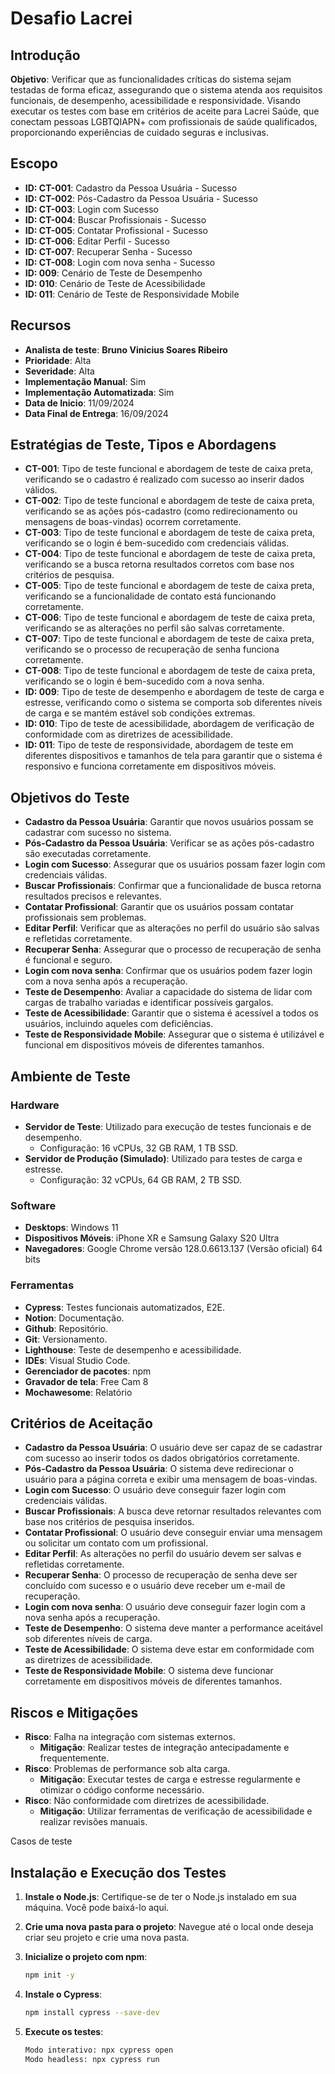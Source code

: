# **Desafio Lacrei**

## **Introdução**

**Objetivo**: 
Verificar que as funcionalidades críticas do sistema sejam testadas de forma eficaz, assegurando que o sistema atenda aos requisitos funcionais, de desempenho, acessibilidade e responsividade. Visando executar os testes com base em critérios de aceite para Lacrei Saúde, que conectam pessoas LGBTQIAPN+ com profissionais de saúde qualificados, proporcionando experiências de cuidado seguras e inclusivas.

## **Escopo**

- **ID: CT-001**: Cadastro da Pessoa Usuária - Sucesso
- **ID: CT-002**: Pós-Cadastro da Pessoa Usuária - Sucesso
- **ID: CT-003**: Login com Sucesso
- **ID: CT-004**: Buscar Profissionais - Sucesso
- **ID: CT-005**: Contatar Profissional - Sucesso
- **ID: CT-006**: Editar Perfil - Sucesso
- **ID: CT-007**: Recuperar Senha - Sucesso
- **ID: CT-008**: Login com nova senha - Sucesso
- **ID: 009**: Cenário de Teste de Desempenho
- **ID: 010**: Cenário de Teste de Acessibilidade
- **ID: 011**: Cenário de Teste de Responsividade Mobile

## **Recursos**

- **Analista de teste**: **Bruno Vinicius Soares Ribeiro**
- **Prioridade**: Alta
- **Severidade**: Alta
- **Implementação Manual**: Sim
- **Implementação Automatizada**: Sim
- **Data de Inicio**: 11/09/2024
- **Data Final de Entrega**: 16/09/2024

## **Estratégias de Teste, Tipos e Abordagens**

- **CT-001**: Tipo de teste funcional e abordagem de teste de caixa preta, verificando se o cadastro é realizado com sucesso ao inserir dados válidos.
- **CT-002**: Tipo de teste funcional e abordagem de teste de caixa preta, verificando se as ações pós-cadastro (como redirecionamento ou mensagens de boas-vindas) ocorrem corretamente.
- **CT-003**: Tipo de teste funcional e abordagem de teste de caixa preta, verificando se o login é bem-sucedido com credenciais válidas.
- **CT-004**: Tipo de teste funcional e abordagem de teste de caixa preta, verificando se a busca retorna resultados corretos com base nos critérios de pesquisa.
- **CT-005**: Tipo de teste funcional e abordagem de teste de caixa preta, verificando se a funcionalidade de contato está funcionando corretamente.
- **CT-006**: Tipo de teste funcional e abordagem de teste de caixa preta, verificando se as alterações no perfil são salvas corretamente.
- **CT-007**: Tipo de teste funcional e abordagem de teste de caixa preta, verificando se o processo de recuperação de senha funciona corretamente.
- **CT-008**: Tipo de teste funcional e abordagem de teste de caixa preta, verificando se o login é bem-sucedido com a nova senha.
- **ID: 009**: Tipo de teste de desempenho e abordagem de teste de carga e estresse, verificando como o sistema se comporta sob diferentes níveis de carga e se mantém estável sob condições extremas.
- **ID: 010**: Tipo de teste de acessibilidade, abordagem de verificação de conformidade com as diretrizes de acessibilidade.
- **ID: 011**: Tipo de teste de responsividade, abordagem de teste em diferentes dispositivos e tamanhos de tela para garantir que o sistema é responsivo e funciona corretamente em dispositivos móveis.

## **Objetivos do Teste**

- **Cadastro da Pessoa Usuária**: Garantir que novos usuários possam se cadastrar com sucesso no sistema.
- **Pós-Cadastro da Pessoa Usuária**: Verificar se as ações pós-cadastro são executadas corretamente.
- **Login com Sucesso**: Assegurar que os usuários possam fazer login com credenciais válidas.
- **Buscar Profissionais**: Confirmar que a funcionalidade de busca retorna resultados precisos e relevantes.
- **Contatar Profissional**: Garantir que os usuários possam contatar profissionais sem problemas.
- **Editar Perfil**: Verificar que as alterações no perfil do usuário são salvas e refletidas corretamente.
- **Recuperar Senha**: Assegurar que o processo de recuperação de senha é funcional e seguro.
- **Login com nova senha**: Confirmar que os usuários podem fazer login com a nova senha após a recuperação.
- **Teste de Desempenho**: Avaliar a capacidade do sistema de lidar com cargas de trabalho variadas e identificar possíveis gargalos.
- **Teste de Acessibilidade**: Garantir que o sistema é acessível a todos os usuários, incluindo aqueles com deficiências.
- **Teste de Responsividade Mobile**: Assegurar que o sistema é utilizável e funcional em dispositivos móveis de diferentes tamanhos.

## **Ambiente de Teste**

### **Hardware**

- **Servidor de Teste**: Utilizado para execução de testes funcionais e de desempenho.
  - Configuração: 16 vCPUs, 32 GB RAM, 1 TB SSD.
- **Servidor de Produção (Simulado)**: Utilizado para testes de carga e estresse.
  - Configuração: 32 vCPUs, 64 GB RAM, 2 TB SSD.

### **Software**

- **Desktops**: Windows 11
- **Dispositivos Móveis**: iPhone XR e Samsung Galaxy S20 Ultra
- **Navegadores**: Google Chrome versão 128.0.6613.137 (Versão oficial) 64 bits

### **Ferramentas**

- **Cypress**: Testes funcionais automatizados, E2E.
- **Notion**: Documentação.
- **Github**: Repositório.
- **Git**: Versionamento.
- **Lighthouse**: Teste de desempenho e acessibilidade.
- **IDEs**: Visual Studio Code.
- **Gerenciador de pacotes**: npm
- **Gravador de tela**: Free Cam 8
- **Mochawesome**: Relatório

## **Critérios de Aceitação**

- **Cadastro da Pessoa Usuária**: O usuário deve ser capaz de se cadastrar com sucesso ao inserir todos os dados obrigatórios corretamente.
- **Pós-Cadastro da Pessoa Usuária**: O sistema deve redirecionar o usuário para a página correta e exibir uma mensagem de boas-vindas.
- **Login com Sucesso**: O usuário deve conseguir fazer login com credenciais válidas.
- **Buscar Profissionais**: A busca deve retornar resultados relevantes com base nos critérios de pesquisa inseridos.
- **Contatar Profissional**: O usuário deve conseguir enviar uma mensagem ou solicitar um contato com um profissional.
- **Editar Perfil**: As alterações no perfil do usuário devem ser salvas e refletidas corretamente.
- **Recuperar Senha**: O processo de recuperação de senha deve ser concluído com sucesso e o usuário deve receber um e-mail de recuperação.
- **Login com nova senha**: O usuário deve conseguir fazer login com a nova senha após a recuperação.
- **Teste de Desempenho**: O sistema deve manter a performance aceitável sob diferentes níveis de carga.
- **Teste de Acessibilidade**: O sistema deve estar em conformidade com as diretrizes de acessibilidade.
- **Teste de Responsividade Mobile**: O sistema deve funcionar corretamente em dispositivos móveis de diferentes tamanhos.

## **Riscos e Mitigações**

- **Risco**: Falha na integração com sistemas externos.
  - **Mitigação**: Realizar testes de integração antecipadamente e frequentemente.
- **Risco**: Problemas de performance sob alta carga.
  - **Mitigação**: Executar testes de carga e estresse regularmente e otimizar o código conforme necessário.
- **Risco**: Não conformidade com diretrizes de acessibilidade.
  - **Mitigação**: Utilizar ferramentas de verificação de acessibilidade e realizar revisões manuais.

Casos de teste

## **Instalação e Execução dos Testes**

1. **Instale o Node.js**: Certifique-se de ter o Node.js instalado em sua máquina. Você pode baixá-lo aqui.
2. **Crie uma nova pasta para o projeto**: Navegue até o local onde deseja criar seu projeto e crie uma nova pasta.
3. **Inicialize o projeto com npm**: 

    ```bash
    npm init -y


4. **Instale o Cypress**:

    ```bash
    npm install cypress --save-dev

5. **Execute os testes**:

    ```bash
    Modo interativo: npx cypress open 
    Modo headless: npx cypress run
